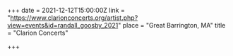 +++
date = 2021-12-12T15:00:00Z
link = "https://www.clarionconcerts.org/artist.php?view=events&id=randall_goosby_2021"
place = "Great Barrington, MA"
title = "Clarion Concerts"

+++
